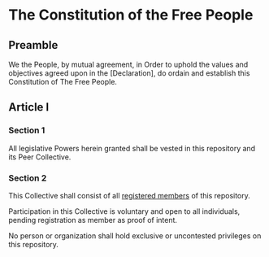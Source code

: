 # The Constitution of the Free People

## Preamble

We the People, by mutual agreement, in Order to uphold the values and objectives agreed upon in the [Declaration], do ordain and establish this Constitution of The Free People.

## Article I

### Section 1

All legislative Powers herein granted shall be vested in this repository and its Peer Collective.

### Section 2

This Collective shall consist of all [registered members](../../members.md) of this repository.

Participation in this Collective is voluntary and open to all individuals, pending registration as member as proof of intent.

No person or organization shall hold exclusive or uncontested privileges on this repository.
